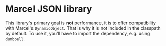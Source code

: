 # Marcel JSON library

This library's primary goal is **not** performance, it is to offer compatibility with Marcel's `DynamicObject`.
That is why it is not included in the classpath by default. To use it, you'll have to import the dependency, e.g.
using `dumbbell`.